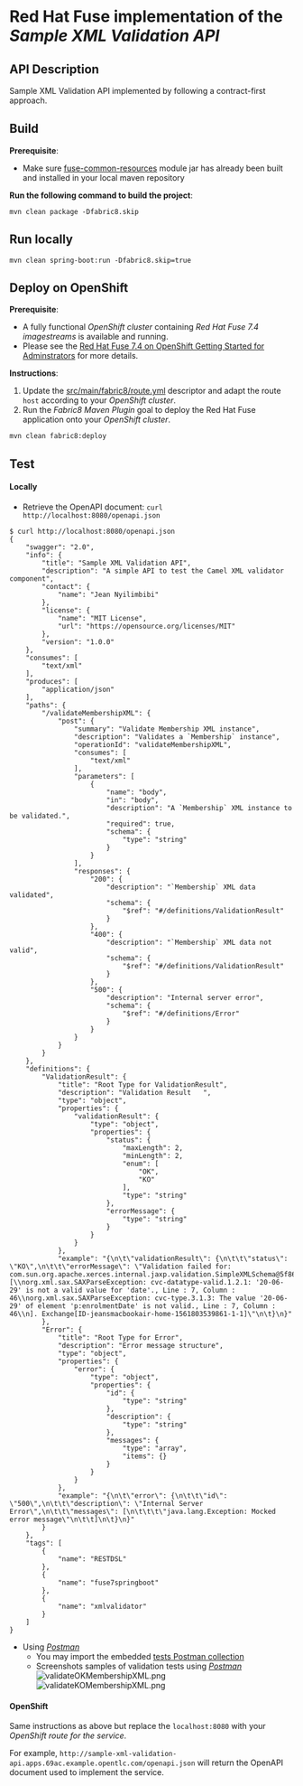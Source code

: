 # Red Hat Fuse implementation of the _Sample XML Validation API_

## API Description ##
Sample XML Validation API implemented by following a contract-first approach.

## Build ##

**Prerequisite**: 
- Make sure [fuse-common-resources](../fuse-common-resources/README.md) module jar has already been built and installed in your local maven repository

**Run the following command to build the project**:

```
mvn clean package -Dfabric8.skip
```

## Run locally ##

```
mvn clean spring-boot:run -Dfabric8.skip=true
```

## Deploy on OpenShift ##

**Prerequisite**: 
- A fully functional *OpenShift cluster* containing *Red Hat Fuse 7.4 imagestreams* is available and running.
- Please see the [Red Hat Fuse 7.4 on OpenShift Getting Started for Adminstrators](https://access.redhat.com/documentation/en-us/red_hat_fuse/7.4/html-single/fuse_on_openshift_guide/index#get-started-admin) for more details.

**Instructions**:
1. Update the [src/main/fabric8/route.yml](src/main/fabric8/route.yml) descriptor and adapt the route `host` according to your *OpenShift cluster*.
2. Run the *Fabric8 Maven Plugin* goal to deploy the Red Hat Fuse application onto your *OpenShift cluster*.

```
mvn clean fabric8:deploy
```

## Test ##

#### Locally ####

- Retrieve the OpenAPI document: `curl http://localhost:8080/openapi.json`

```
$ curl http://localhost:8080/openapi.json
{
    "swagger": "2.0",
    "info": {
        "title": "Sample XML Validation API",
        "description": "A simple API to test the Camel XML validator component",
        "contact": {
            "name": "Jean Nyilimbibi"
        },
        "license": {
            "name": "MIT License",
            "url": "https://opensource.org/licenses/MIT"
        },
        "version": "1.0.0"
    },
    "consumes": [
        "text/xml"
    ],
    "produces": [
        "application/json"
    ],
    "paths": {
        "/validateMembershipXML": {
            "post": {
                "summary": "Validate Membership XML instance",
                "description": "Validates a `Membership` instance",
                "operationId": "validateMembershipXML",
                "consumes": [
                    "text/xml"
                ],
                "parameters": [
                    {
                        "name": "body",
                        "in": "body",
                        "description": "A `Membership` XML instance to be validated.",
                        "required": true,
                        "schema": {
                            "type": "string"
                        }
                    }
                ],
                "responses": {
                    "200": {
                        "description": "`Membership` XML data validated",
                        "schema": {
                            "$ref": "#/definitions/ValidationResult"
                        }
                    },
                    "400": {
                        "description": "`Membership` XML data not valid",
                        "schema": {
                            "$ref": "#/definitions/ValidationResult"
                        }
                    },
                    "500": {
                        "description": "Internal server error",
                        "schema": {
                            "$ref": "#/definitions/Error"
                        }
                    }
                }
            }
        }
    },
    "definitions": {
        "ValidationResult": {
            "title": "Root Type for ValidationResult",
            "description": "Validation Result   ",
            "type": "object",
            "properties": {
                "validationResult": {
                    "type": "object",
                    "properties": {
                        "status": {
                            "maxLength": 2,
                            "minLength": 2,
                            "enum": [
                                "OK",
                                "KO"
                            ],
                            "type": "string"
                        },
                        "errorMessage": {
                            "type": "string"
                        }
                    }
                }
            },
            "example": "{\n\t\"validationResult\": {\n\t\t\"status\": \"KO\",\n\t\t\"errorMessage\": \"Validation failed for: com.sun.org.apache.xerces.internal.jaxp.validation.SimpleXMLSchema@5f86796e\\nerrors: [\\norg.xml.sax.SAXParseException: cvc-datatype-valid.1.2.1: '20-06-29' is not a valid value for 'date'., Line : 7, Column : 46\\norg.xml.sax.SAXParseException: cvc-type.3.1.3: The value '20-06-29' of element 'p:enrolmentDate' is not valid., Line : 7, Column : 46\\n]. Exchange[ID-jeansmacbookair-home-1561803539861-1-1]\"\n\t}\n}"
        },
        "Error": {
            "title": "Root Type for Error",
            "description": "Error message structure",
            "type": "object",
            "properties": {
                "error": {
                    "type": "object",
                    "properties": {
                        "id": {
                            "type": "string"
                        },
                        "description": {
                            "type": "string"
                        },
                        "messages": {
                            "type": "array",
                            "items": {}
                        }
                    }
                }
            },
            "example": "{\n\t\"error\": {\n\t\t\"id\": \"500\",\n\t\t\"description\": \"Internal Server Error\",\n\t\t\"messages\": [\n\t\t\t\"java.lang.Exception: Mocked error message\"\n\t\t]\n\t}\n}"
        }
    },
    "tags": [
        {
            "name": "RESTDSL"
        },
        {
            "name": "fuse7springboot"
        },
        {
            "name": "xmlvalidator"
        }
    ]
}
```

- Using *[Postman](https://www.getpostman.com/products)*
  - You may import the embedded [tests Postman collection](./tests/Sample_XML_Validation_API.postman_collection.json)
  - Screenshots samples of validation tests using *[Postman](https://www.getpostman.com/products)*
![validateOKMembershipXML.png](images/validateOKMembershipXML.png)
![validateKOMembershipXML.png](images/validateKOMembershipXML.png)

#### OpenShift ####

Same instructions as above but replace the `localhost:8080` with your *OpenShift route for the service*.

For example, `http://sample-xml-validation-api.apps.69ac.example.opentlc.com/openapi.json` will return the OpenAPI document used to implement the service.